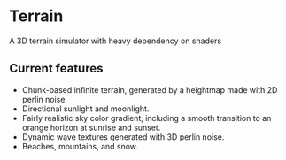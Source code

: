 # Terrain
A 3D terrain simulator with heavy dependency on shaders

## Current features

 - Chunk-based infinite terrain, generated by a heightmap made with 2D perlin noise.
 - Directional sunlight and moonlight.
 - Fairly realistic sky color gradient, including a smooth transition to an orange horizon at sunrise and sunset.
 - Dynamic wave textures generated with 3D perlin noise.
 - Beaches, mountains, and snow.
